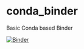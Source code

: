 # conda_binder
Basic Conda based Binder

[![Binder](https://mybinder.org/badge_logo.svg)](https://mybinder.org/v2/gh/ToniDS2019/Shiny-App-/py39_r40_shiny?urlpath=shiny) 

